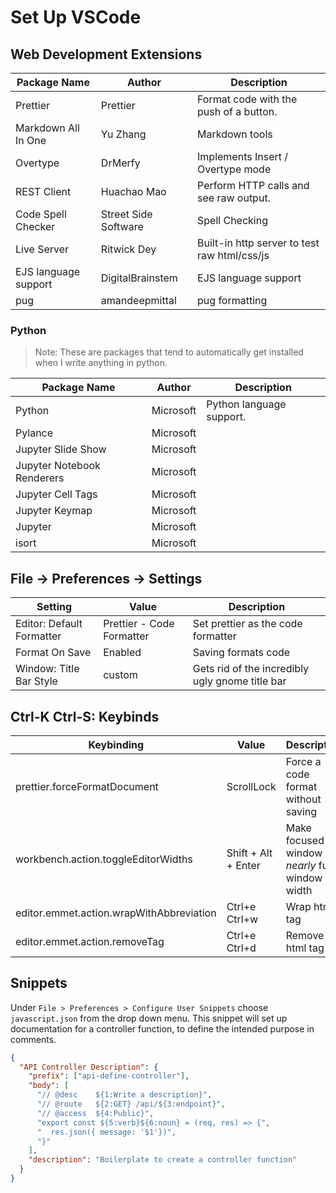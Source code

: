 # Set Up VSCode

## Web Development Extensions

| Package Name         | Author               | Description                                  |
| -------------------- | -------------------- | -------------------------------------------- |
| Prettier             | Prettier             | Format code with the push of a button.       |
| Markdown All In One  | Yu Zhang             | Markdown tools                               |
| Overtype             | DrMerfy              | Implements Insert / Overtype mode            |
| REST Client          | Huachao Mao          | Perform HTTP calls and see raw output.       |
| Code Spell Checker   | Street Side Software | Spell Checking                               |
| Live Server          | Ritwick Dey          | Built-in http server to test raw html/css/js |
| EJS language support | DigitalBrainstem     | EJS language support                         |
| pug                  | amandeepmittal       | pug formatting                               |

### Python

> Note: These are packages that tend to automatically get installed when I write anything in python.

| Package Name               | Author    | Description              |
| -------------------------- | --------- | ------------------------ |
| Python                     | Microsoft | Python language support. |
| Pylance                    | Microsoft |                          |
| Jupyter Slide Show         | Microsoft |                          |
| Jupyter Notebook Renderers | Microsoft |                          |
| Jupyter Cell Tags          | Microsoft |                          |
| Jupyter Keymap             | Microsoft |                          |
| Jupyter                    | Microsoft |                          |
| isort                      | Microsoft |                          |

## File -> Preferences -> Settings

| Setting                   | Value                     | Description                                     |
| ------------------------- | ------------------------- | ----------------------------------------------- |
| Editor: Default Formatter | Prettier - Code Formatter | Set prettier as the code formatter              |
| Format On Save            | Enabled                   | Saving formats code                             |
| Window: Title Bar Style   | custom                    | Gets rid of the incredibly ugly gnome title bar |

## Ctrl-K Ctrl-S: Keybinds

| Keybinding                               | Value               | Description                                    |
| ---------------------------------------- | ------------------- | ---------------------------------------------- |
| prettier.forceFormatDocument             | ScrollLock          | Force a code format without saving             |
| workbench.action.toggleEditorWidths      | Shift + Alt + Enter | Make focused window _nearly_ full window width |
| editor.emmet.action.wrapWithAbbreviation | Ctrl+e Ctrl+w       | Wrap html tag                                  |
| editor.emmet.action.removeTag            | Ctrl+e Ctrl+d       | Remove html tag                                |

## Snippets

Under `File > Preferences > Configure User Snippets` choose `javascript.json` from the drop down menu. This snippet will set up documentation for a controller function, to define the intended purpose in comments.

```json
{
  "API Controller Description": {
    "prefix": ["api-define-controller"],
    "body": [
      "// @desc    ${1:Write a description}",
      "// @route   ${2:GET} /api/${3:endpoint}",
      "// @access  ${4:Public}",
      "export const ${5:verb}${6:noun} = (req, res) => {",
      "  res.json({ message: '$1'})",
      "}"
    ],
    "description": "Boilerplate to create a controller function"
  }
}
```
